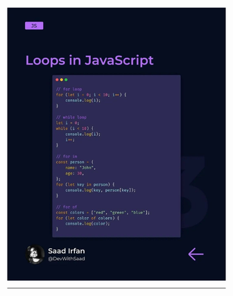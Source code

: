 ![loop notes!](/01-JS-Basic/00-JS-Tutorial/32-Loops/notes/Snapinsta.app_325851475_733405684785848_8613540716176681833_n_1024.jpg "console notes")

---
